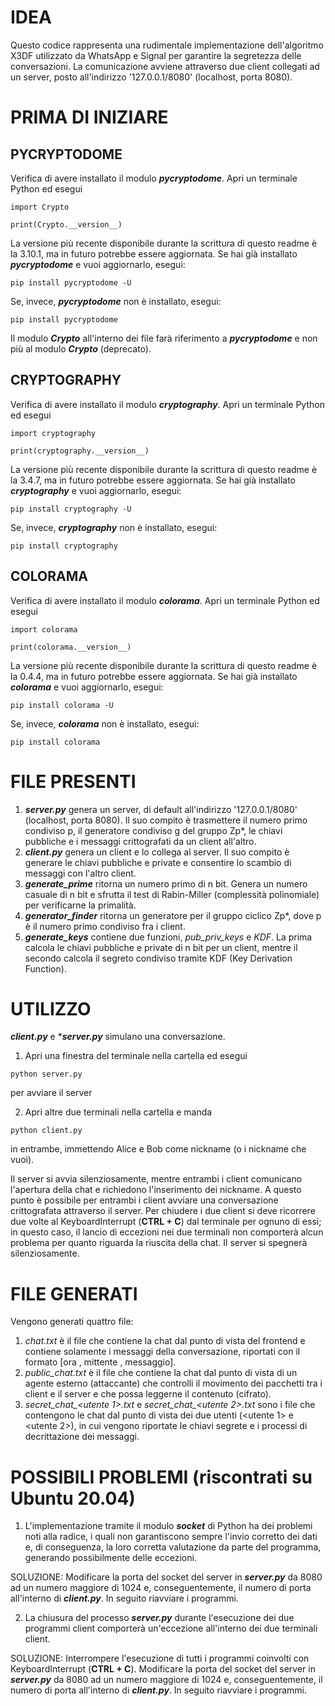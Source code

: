 
# IDEA

Questo codice rappresenta una rudimentale implementazione dell'algoritmo X3DF utilizzato da WhatsApp e Signal per garantire la segretezza delle conversazioni. La comunicazione avviene attraverso due client collegati ad un server, posto all'indirizzo '127.0.0.1/8080' (localhost, porta 8080). 

# PRIMA DI INIZIARE
## PYCRYPTODOME

Verifica di avere installato il modulo ***pycryptodome***. Apri un terminale Python ed esegui
```
import Crypto

print(Crypto.__version__)

```
La versione più recente disponibile durante la scrittura di questo readme è la 3.10.1, ma in futuro potrebbe essere aggiornata. Se hai già installato ***pycryptodome*** e vuoi aggiornarlo, esegui:
```
pip install pycryptodome -U

```

Se, invece, ***pycryptodome*** non è installato, esegui:
```
pip install pycryptodome

```
Il modulo ***Crypto*** all'interno dei file farà riferimento a ***pycryptodome*** e non più al modulo ***Crypto*** (deprecato).

## CRYPTOGRAPHY
Verifica di avere installato il modulo ***cryptography***. Apri un terminale Python ed esegui
```
import cryptography

print(cryptography.__version__)

```
La versione più recente disponibile durante la scrittura di questo readme è la 3.4.7, ma in futuro potrebbe essere aggiornata. Se hai già installato ***cryptography*** e vuoi aggiornarlo, esegui:
```
pip install cryptography -U

```

Se, invece, ***cryptography*** non è installato, esegui:
```
pip install cryptography

```

## COLORAMA
Verifica di avere installato il modulo ***colorama***. Apri un terminale Python ed esegui
```
import colorama

print(colorama.__version__)

```
La versione più recente disponibile durante la scrittura di questo readme è la 0.4.4, ma in futuro potrebbe essere aggiornata. Se hai già installato ***colorama*** e vuoi aggiornarlo, esegui:
```
pip install colorama -U

```

Se, invece, ***colorama*** non è installato, esegui:
```
pip install colorama

```


# FILE PRESENTI

1) ***server.py*** genera un server, di default all'indirizzo '127.0.0.1/8080' (localhost, porta 8080). Il suo compito è trasmettere il numero primo condiviso p, il generatore condiviso g del gruppo Zp*, le chiavi pubbliche e i messaggi crittografati da un client all'altro.
2) ***client.py*** genera un client e lo collega al server. Il suo compito è generare le chiavi pubbliche e private e consentire lo scambio di messaggi con l'altro client.
3) ***generate_prime*** ritorna un numero primo di n bit. Genera un numero casuale di n bit e sfrutta il test di Rabin-Miller (complessità polinomiale) per verificarne la primalità.
5) ***generator_finder*** ritorna un generatore per il gruppo ciclico Zp*, dove p è il numero primo condiviso fra i client.
6) ***generate_keys*** contiene due funzioni, *pub_priv_keys* e *KDF*. La prima calcola le chiavi pubbliche e private di n bit per un client, mentre il secondo calcola il segreto condiviso tramite KDF (Key Derivation Function).

# UTILIZZO

***client.py*** e ****server.py*** simulano una conversazione.

1) Apri una finestra del terminale nella cartella ed esegui 
```
python server.py

```

per avviare il server

2) Apri altre due terminali nella cartella e manda
```
python client.py

```

in entrambe, immettendo Alice e Bob come nickname (o i nickname che vuoi).

Il server si avvia silenziosamente, mentre entrambi i client comunicano l'apertura della chat e richiedono l'inserimento dei nickname.
A questo punto è possibile per entrambi i client avviare una conversazione crittografata attraverso il server.
Per chiudere i due client si deve ricorrere due volte al KeyboardInterrupt (**CTRL + C**) dal terminale per ognuno di essi; in questo caso, il lancio di eccezioni nei due terminali non comporterà alcun problema per quanto riguarda la riuscita della chat.
Il server si spegnerà silenziosamente.

# FILE GENERATI

Vengono generati quattro file:

1) *chat.txt* è il file che contiene la chat dal punto di vista del frontend e contiene solamente i messaggi della conversazione, riportati con il formato [ora , mittente , messaggio].
2) *public_chat.txt* è il file che contiene la chat dal punto di vista di un agente esterno (attaccante) che controlli il movimento dei pacchetti tra i client e il server e che possa leggerne il contenuto (cifrato).
3) *secret_chat_<utente 1>.txt* e *secret_chat_<utente 2>.txt* sono i file che contengono le chat dal punto di vista dei due utenti (<utente 1> e <utente 2>), in cui vengono riportate le chiavi segrete e i processi di decrittazione dei messaggi. 

# POSSIBILI PROBLEMI (riscontrati su Ubuntu 20.04)

1) L'implementazione tramite il modulo ***socket*** di Python ha dei problemi noti alla radice, i quali non garantiscono sempre l'invio corretto dei dati e, di conseguenza, la loro corretta valutazione da parte del programma, generando possibilmente delle eccezioni.

SOLUZIONE: Modificare la porta del socket del server in ***server.py*** da 8080 ad un numero maggiore di 1024 e, conseguentemente, il numero di porta all'interno di ***client.py***. In seguito riavviare i programmi.

2) La chiusura del processo ***server.py*** durante l'esecuzione dei due programmi client comporterà un'eccezione all'interno dei due terminali client. 

SOLUZIONE: Interrompere l'esecuzione di tutti i programmi coinvolti con KeyboardInterrupt (**CTRL + C**). Modificare la porta del socket del server in ***server.py*** da 8080 ad un numero maggiore di 1024 e, conseguentemente, il numero di porta all'interno di ***client.py***. In seguito riavviare i programmi.



